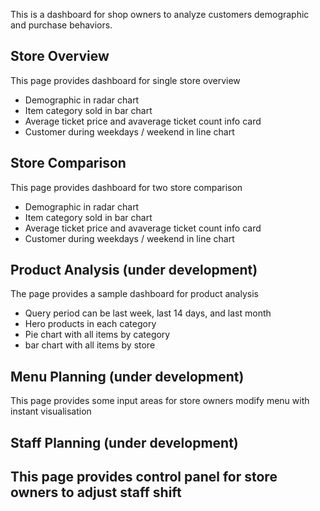 This is a dashboard for shop owners to analyze customers demographic and purchase behaviors.

## Store Overview

This page provides dashboard for single store overview

- Demographic in radar chart
- Item category sold in bar chart
- Average ticket price and avaverage ticket count info card
- Customer during weekdays / weekend in line chart

## Store Comparison

This page provides dashboard for two store comparison

- Demographic in radar chart
- Item category sold in bar chart
- Average ticket price and avaverage ticket count info card
- Customer during weekdays / weekend in line chart

## Product Analysis (under development)

The page provides a sample dashboard for product analysis

- Query period can be last week, last 14 days, and last month
- Hero products in each category
- Pie chart with all items by category
- bar chart with all items by store

## Menu Planning (under development)

This page provides some input areas for store owners modify menu with instant visualisation

## Staff Planning (under development)

## This page provides control panel for store owners to adjust staff shift
